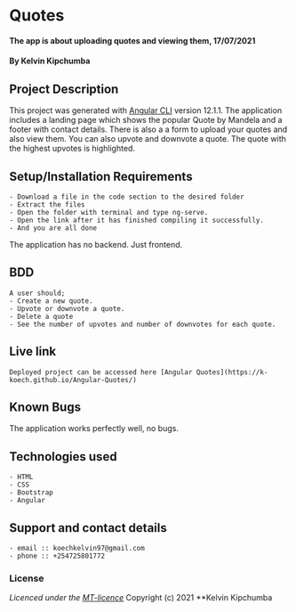 # Quotes
#### The app is about uploading quotes and viewing them, 17/07/2021
#### **By Kelvin Kipchumba**
## Project Description
This project was generated with [Angular CLI](https://github.com/angular/angular-cli) version 12.1.1.
The application includes a  landing page which shows the popular Quote by Mandela and a footer with contact details. 
There is also a a form to upload your quotes and also view them. 
You can also upvote and downvote a quote.
The quote with the highest upvotes is highlighted.

## Setup/Installation Requirements
    - Download a file in the code section to the desired folder
    - Extract the files
    - Open the folder with terminal and type ng-serve.
    - Open the link after it has finished compiling it successfully.
    - And you are all done
The application has no backend. Just frontend.

## BDD
    A user should;
    - Create a new quote.
    - Upvote or downvote a quote.
    - Delete a quote
    - See the number of upvotes and number of downvotes for each quote.

## Live link
    Deployed project can be accessed here [Angular Quotes](https://k-koech.github.io/Angular-Quotes/)

## Known Bugs
The application works perfectly well, no bugs.

## Technologies used
    - HTML
    - CSS
    - Bootstrap
    - Angular

## Support and contact details
    - email :: koechkelvin97@gmail.com
    - phone :: +254725801772

### License
*Licenced under the [MT-licence](https://github.com/k-koech/Angular-Quotes/blob/master/LICENSE.md)*
Copyright (c) 2021 **Kelvin Kipchumba

